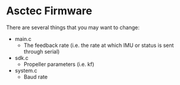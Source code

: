 Asctec Firmware
=======
There are several things that you may want to change:

* main.c
  * The feedback rate (i.e. the rate at which IMU or status is sent through serial)
* sdk.c
  * Propeller parameters (i.e. kf)
* system.c
  * Baud rate
